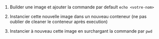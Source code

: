 
1. Builder une image et ajouter la commande par default ```echo <votre-nom>```

2. Instancier cette nouvelle image dans un nouveau conteneur (ne pas oublier de cleaner le conteneur après execution)


3. Instancier à nouveau cette image en surchargant la commande par ```pwd```


